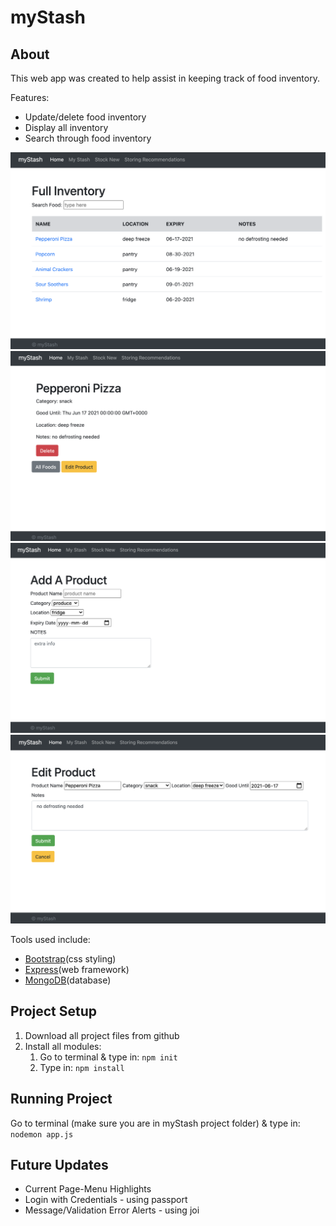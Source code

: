 # myStash

## About
This web app was created to help assist in keeping track of food inventory. 

Features:
* Update/delete food inventory
* Display all inventory
* Search through food inventory

![Image of myStash index inventory page](assets/myStash-screen-3.png)
![Image of myStash product info page](assets/myStash-screen-4.png)
![Image of myStash add product page](assets/myStash-screen-2.png)
![Image of myStash inventory page](assets/myStash-screen-1.png)


Tools used include:
* [Bootstrap](https://getbootstrap.com/)(css styling)
* [Express](https://expressjs.com/)(web framework)
* [MongoDB](https://www.mongodb.com/community)(database)

## Project Setup

1. Download all project files from github 
2. Install all modules: 
    1. Go to terminal & type in: `npm init`
    2. Type in: `npm install` 

## Running Project
Go to terminal (make sure you are in myStash project folder) & type in: `nodemon app.js`

## Future Updates
* Current Page-Menu Highlights 
* Login with Credentials - using passport
* Message/Validation Error Alerts - using joi